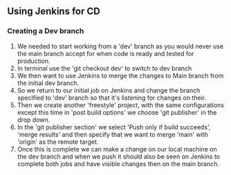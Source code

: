 ## Using Jenkins for CD

### Creating a Dev branch

1. We needed to start working from a 'dev' branch as you would never use the main branch accept for when code is ready and tested for production. 
2. In terminal use the 'git checkout dev' to switch to dev branch
3. We then want to use Jenkins to merge the changes to Main branch from the initial dev branch.
4. So we return to our initial job on Jenkins and change the branch specified to 'dev' branch so that it's listening for changes on their.
5. Then we create another 'freestyle' project, with the same configurations except this time in 'post build options' we choose 'git publisher' in the drop down. 
6. In the 'git publisher section' we select 'Push only if build succeeds', 'merge results' and then specify that we want to merge 'main' with 'origin' as the remote target.
7. Once this is complete we can make a change on our local machine on the dev branch and when we push it should also be seen on Jenkins to complete both jobs and have visible changes then on the main branch. 
   
